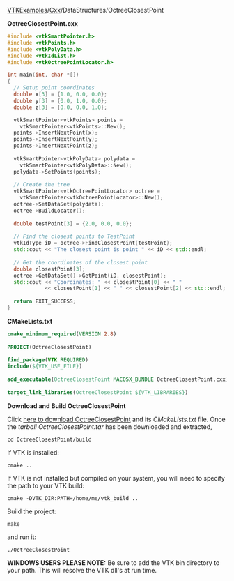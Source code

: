 [VTKExamples](Home)/[Cxx](Cxx)/DataStructures/OctreeClosestPoint

**OctreeClosestPoint.cxx**
```c++
#include <vtkSmartPointer.h>
#include <vtkPoints.h>
#include <vtkPolyData.h>
#include <vtkIdList.h>
#include <vtkOctreePointLocator.h>

int main(int, char *[])
{
  // Setup point coordinates
  double x[3] = {1.0, 0.0, 0.0};
  double y[3] = {0.0, 1.0, 0.0};
  double z[3] = {0.0, 0.0, 1.0};

  vtkSmartPointer<vtkPoints> points = 
    vtkSmartPointer<vtkPoints>::New();
  points->InsertNextPoint(x);
  points->InsertNextPoint(y);
  points->InsertNextPoint(z);
  
  vtkSmartPointer<vtkPolyData> polydata = 
    vtkSmartPointer<vtkPolyData>::New();
  polydata->SetPoints(points);
    
  // Create the tree
  vtkSmartPointer<vtkOctreePointLocator> octree =
    vtkSmartPointer<vtkOctreePointLocator>::New();
  octree->SetDataSet(polydata);
  octree->BuildLocator();
  
  double testPoint[3] = {2.0, 0.0, 0.0};
	
  // Find the closest points to TestPoint
  vtkIdType iD = octree->FindClosestPoint(testPoint);
  std::cout << "The closest point is point " << iD << std::endl;
  
  // Get the coordinates of the closest point
  double closestPoint[3];
  octree->GetDataSet()->GetPoint(iD, closestPoint);
  std::cout << "Coordinates: " << closestPoint[0] << " " 
            << closestPoint[1] << " " << closestPoint[2] << std::endl;
  
  return EXIT_SUCCESS;
}
```
**CMakeLists.txt**
```cmake
cmake_minimum_required(VERSION 2.8)
 
PROJECT(OctreeClosestPoint)
 
find_package(VTK REQUIRED)
include(${VTK_USE_FILE})
 
add_executable(OctreeClosestPoint MACOSX_BUNDLE OctreeClosestPoint.cxx)
 
target_link_libraries(OctreeClosestPoint ${VTK_LIBRARIES})
```

**Download and Build OctreeClosestPoint**

Click [here to download OctreeClosestPoint](https://github.com/lorensen/VTKWikiExamplesTarballs/raw/master/OctreeClosestPoint.tar) and its *CMakeLists.txt* file.
Once the *tarball OctreeClosestPoint.tar* has been downloaded and extracted,
```
cd OctreeClosestPoint/build 
```
If VTK is installed:
```
cmake ..
```
If VTK is not installed but compiled on your system, you will need to specify the path to your VTK build:
```
cmake -DVTK_DIR:PATH=/home/me/vtk_build ..
```
Build the project:
```
make
```
and run it:
```
./OctreeClosestPoint
```
**WINDOWS USERS PLEASE NOTE:** Be sure to add the VTK bin directory to your path. This will resolve the VTK dll's at run time.

